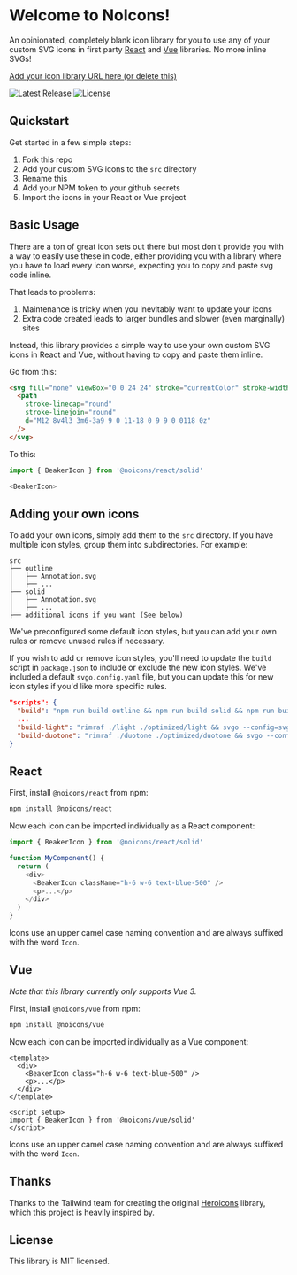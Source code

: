 <!-- <p align="center">
  <a href="https://skyward.digital/resources/noicons/#gh-light-mode-only" target="_blank">
    <img src="./.github/logo-light.svg" alt="noicons" width="300">
  </a>
  <a href="https://skyward.digital/resources/noicons/#gh-dark-mode-only" target="_blank">
    <img src="./.github/logo-dark.svg" alt="noicons" width="300">
  </a>
</p> -->

# Welcome to NoIcons!

An opinionated, completely blank icon library for you to use any of your custom SVG icons in first party [React](#react) and [Vue](#vue) libraries. No more inline SVGs!

[Add your icon library URL here (or delete this)](#)

<a href="https://github.com/skyward-digital/noicons/releases"><img src="https://img.shields.io/npm/v/noicons" alt="Latest Release"></a>
<a href="https://github.com/skyward-digital/noicons/blob/master/LICENSE"><img src="https://img.shields.io/npm/l/noicons.svg" alt="License"></a>

## Quickstart

Get started in a few simple steps:

1. Fork this repo
1. Add your custom SVG icons to the `src` directory
1. Rename this
1. Add your NPM token to your github secrets
1. Import the icons in your React or Vue project

## Basic Usage

There are a ton of great icon sets out there but most don't provide you with a way to easily use these in code, either providing you with a library where you have to load every icon worse, expecting you to copy and paste svg code inline.

That leads to problems:

1. Maintenance is tricky when you inevitably want to update your icons
2. Extra code created leads to larger bundles and slower (even marginally) sites

Instead, this library provides a simple way to use your own custom SVG icons in React and Vue, without having to copy and paste them inline.

Go from this:

```html
<svg fill="none" viewBox="0 0 24 24" stroke="currentColor" stroke-width="2">
  <path
    stroke-linecap="round"
    stroke-linejoin="round"
    d="M12 8v4l3 3m6-3a9 9 0 11-18 0 9 9 0 0118 0z"
  />
</svg>
```

To this:

```js
import { BeakerIcon } from '@noicons/react/solid'

<BeakerIcon>
```

## Adding your own icons

To add your own icons, simply add them to the `src` directory. If you have multiple icon styles, group them into subdirectories. For example:

```
src
├── outline
│   ├── Annotation.svg
│   ├── ...
├── solid
│   ├── Annotation.svg
│   ├── ...
├── additional icons if you want (See below)
```

We've preconfigured some default icon styles, but you can add your own rules or remove unused rules if necessary.

If you wish to add or remove icon styles, you'll need to update the `build` script in `package.json` to include or exclude the new icon styles. We've included a default `svgo.config.yaml` file, but you can update this for new icon styles if you'd like more specific rules.

```json
"scripts": {
  "build": "npm run build-outline && npm run build-solid && npm run build-light && npm run build-duotone && npm run build-react && npm run build-vue",
  ...
  "build-light": "rimraf ./light ./optimized/light && svgo --config=svgo.config.yaml -f ./src/light -o ./optimized/light --pretty --indent=2",
  "build-duotone": "rimraf ./duotone ./optimized/duotone && svgo --config=svgo.config.yaml -f ./src/duotone -o ./optimized/duotone --pretty --indent=2",
}
```

## React

First, install `@noicons/react` from npm:

```sh
npm install @noicons/react
```

Now each icon can be imported individually as a React component:

```js
import { BeakerIcon } from '@noicons/react/solid'

function MyComponent() {
  return (
    <div>
      <BeakerIcon className="h-6 w-6 text-blue-500" />
      <p>...</p>
    </div>
  )
}
```

Icons use an upper camel case naming convention and are always suffixed with the word `Icon`.

## Vue

_Note that this library currently only supports Vue 3._

First, install `@noicons/vue` from npm:

```sh
npm install @noicons/vue
```

Now each icon can be imported individually as a Vue component:

```vue
<template>
  <div>
    <BeakerIcon class="h-6 w-6 text-blue-500" />
    <p>...</p>
  </div>
</template>

<script setup>
import { BeakerIcon } from '@noicons/vue/solid'
</script>
```

Icons use an upper camel case naming convention and are always suffixed with the word `Icon`.

<!-- ## Contributing

While we absolutely appreciate anyone's willingness to try and improve the project, we're currently only interested in contributions that fix bugs, for example lightgs like incorrect TypeScript types, or fixing an icon that's been exported with a fill instead of a stroke, etc.

**We're not accepting contributions for new icons or adding support for other frameworks like Svelte or SolidJS**. Instead we encourage you to release your own icons in your own library, and create your own packages for any other frameworks you'd like to see supported. -->

## Thanks

Thanks to the Tailwind team for creating the original [Heroicons](https://github.com/tailwindlabs/heroicons) library, which this project is heavily inspired by.

## License

This library is MIT licensed.
